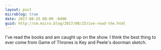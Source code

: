 ```yaml
---
layout: post
microblog: true
date: 2017-08-25 08:09 -0400
guid: http://cm.micro.blog/2017/08/25/ive-read-the.html
---
```

I've read the books and am caught up on the show. I think the best thing to ever come from Game of Thrones is Key and Peele's doorman sketch. 
